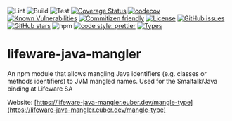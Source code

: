![Lint](https://github.com/euberdeveloper/lifeware-java-mangler/workflows/Lint/badge.svg)
![Build](https://github.com/euberdeveloper/lifeware-java-mangler/workflows/Build/badge.svg)
![Test](https://github.com/euberdeveloper/lifeware-java-mangler/workflows/Test/badge.svg)
[![Coverage Status](https://coveralls.io/repos/github/euberdeveloper/lifeware-java-mangler/badge.svg?branch=main)](https://coveralls.io/github/euberdeveloper/lifeware-java-mangler?branch=main)
[![codecov](https://codecov.io/gh/euberdeveloper/lifeware-java-mangler/branch/main/graph/badge.svg?token=4YW49XC338)](https://codecov.io/gh/euberdeveloper/lifeware-java-mangler)
[![Known Vulnerabilities](https://snyk.io/test/github/euberdeveloper/lifeware-java-mangler/badge.svg?targetFile=package.json)](https://snyk.io/test/github/euberdeveloper/lifeware-java-mangler?targetFile=package.json)
[![Commitizen friendly](https://img.shields.io/badge/commitizen-friendly-brightgreen.svg)](http://commitizen.github.io/cz-cli/)
[![License](https://img.shields.io/npm/l/lifeware-java-mangler.svg)](https://github.com/euberdeveloper/lifeware-java-mangler/blob/main/LICENSE)
[![GitHub issues](https://img.shields.io/github/issues/euberdeveloper/lifeware-java-mangler.svg)](https://github.com/euberdeveloper/lifeware-java-mangler/issues)
[![GitHub stars](https://img.shields.io/github/stars/euberdeveloper/lifeware-java-mangler.svg)](https://github.com/euberdeveloper/lifeware-java-mangler/stargazers)
![npm](https://img.shields.io/npm/v/lifeware-java-mangler.svg)
[![code style: prettier](https://img.shields.io/badge/code_style-prettier-ff69b4.svg)](https://github.com/prettier/prettier)
[![Types](https://img.shields.io/npm/types/lifeware-java-mangler.svg)](https://www.npmjs.com/package/lifeware-java-mangler)

# lifeware-java-mangler
An npm module that allows mangling Java identifiers (e.g. classes or methods identifiers) to JVM mangled names. Used for the Smaltalk/Java binding at Lifeware SA

Website: [https://lifeware-java-mangler.euber.dev/mangle-type](https://lifeware-java-mangler.euber.dev/mangle-type)
